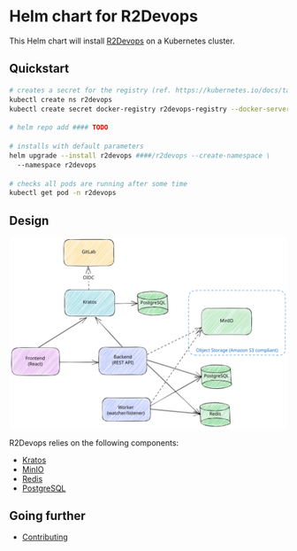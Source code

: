 # Helm chart for R2Devops

This Helm chart will install [R2Devops](https://r2devops.io/) on a Kubernetes cluster.

## Quickstart

```bash
# creates a secret for the registry (ref. https://kubernetes.io/docs/tasks/configure-pod-container/pull-image-private-registry/)
kubectl create ns r2devops
kubectl create secret docker-registry r2devops-registry --docker-server=<r2devops-registry-server> --docker-username=<username> --docker-password=<token> -n r2devops

# helm repo add #### TODO

# installs with default parameters
helm upgrade --install r2devops ####/r2devops --create-namespace \
  --namespace r2devops

# checks all pods are running after some time
kubectl get pod -n r2devops
```

## Design

![R2Devops components](assets/images/r2devops-containers.svg)

R2Devops relies on the following components:

* [Kratos](https://www.ory.sh/kratos/)
* [MinIO](https://min.io/)
* [Redis](https://redis.io/)
* [PostgreSQL](https://www.postgresql.org/)

## Going further

* [Contributing](CONTIBUTING.md)
